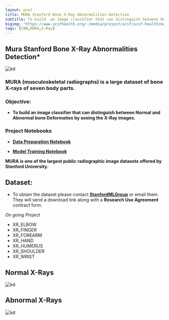 ```yaml
---
layout: post
title: MURA Stanford Bone X-Ray Abnormalities Detection
subtitle: To build  an image classifier that can distinguish between Normal and Abnormal bone Deformaties
bigimg: "https://www.ucsfhealth.org/-/media/project/ucsf/ucsf-health/medical-tests/hero/x-ray-skeleton-2x.jpg"
tags: [CNN,MURA,X-Ray]
---
```


## Mura Stanford Bone X-Ray Abnormalities Detection*
![kd](https://i.ibb.co/Yptm4k7/mura.jpg)


### MURA **(musculoskeletal radiographs)** is a large dataset of bone X-rays of seven body parts.

### Objective:
* **To build  an image classifier that can distinguish between Normal and Abnormal bone Deformaties by seeing the X-Ray images.**

### Project Notebooks
* [**Data Preparation Notebook**](https://github.com/shadab4150/Mura-Stanford-Bone-Xray-abnormalities-detection/blob/master/file_processing_mura_stanford_bone_abnormalities_.ipynb)


* [**Model Training Notebook**](https://github.com/shadab4150/Mura-Stanford-Bone-Xray-abnormalities-detection/blob/master/mura_stanford_bone_abnormalities_kappa.ipynb)



**MURA is one of the largest public radiographic image datasets offered by Stanford University.**



## Dataset:
* To obtain the dataset please contact [**StanfordMLGroup**](https://stanfordmlgroup.github.io/) or email them. They will send a download link along with a **Research Use Agreement** contract form.


*On going Project*



* XR_ELBOW
* XR_FINGER
* XR_FOREARM
* XR_HAND
* XR_HUMERUS
* XR_SHOULDER
* XR_WRIST

## Normal X-Rays
![kd](https://i.ibb.co/BK2nbbQ/normal.png "X-ray Normal")


## Abnormal X-Rays
![kd](https://i.ibb.co/DKcLj1w/abnormal.png "X-ray Abnormal")


